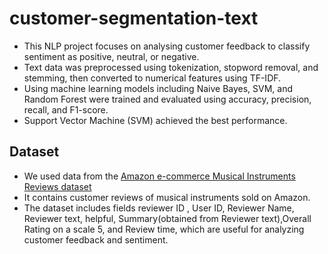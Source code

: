 # customer-segmentation-text

- This NLP project focuses on analysing customer feedback to classify sentiment as positive, neutral, or negative. 
- Text data was preprocessed using tokenization, stopword removal, and stemming, then converted to numerical features using TF-IDF.
- Using machine learning models including Naive Bayes, SVM, and Random Forest were trained and evaluated using accuracy, precision, recall, and F1-score.
- Support Vector Machine (SVM) achieved the best performance.

## Dataset 
- We used data from the [Amazon e-commerce Musical Instruments Reviews dataset](https://www.kaggle.com/datasets/eswarchandt/amazon-music-reviews)
- It contains customer reviews of musical instruments sold on Amazon.
- The dataset includes fields reviewer ID , User ID, Reviewer Name, Reviewer text, helpful, Summary(obtained from Reviewer text),Overall Rating on a scale 5, and Review time, which are useful for analyzing customer feedback and sentiment.

